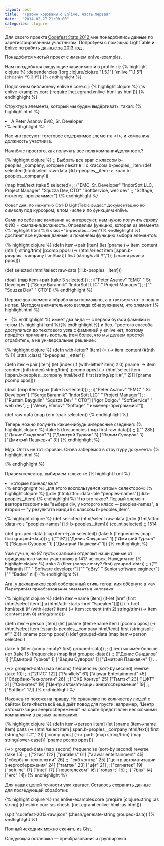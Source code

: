 ```yaml
---
layout: post
title:  "Грабим корованы с Enlive, часть первая"
date:   "2014-02-27 21:00:00"
categories: clojure
---
```


Для своего проекта [ Codefest Stats 2012 ](https://github.com/glorphindale/codefest-stats) мне понадобились данные по зарегистрированным участникам. Попробуем с помощью LightTable и [Enlive](https://github.com/cgrand/enlive) пограбить [ данные за 2013 год ](http://2013.codefest.ru/members/).

Понадобится чистый проект c именем enlive-examples.

Нам понадобятся следующие зависимости в profile.clj:
{% highlight clojure %}
:dependencies [[org.clojure/clojure "1.5.1"]
               [enlive "1.1.5"]
               [cheshire "5.3.1"]]
{% endhighlight %}

Подключим библиотеку enlive в core.clj:
{% highlight clojure %}
(ns enlive-examples.core
    (:require [net.cgrand.enlive-html :as html]))
{% endhighlight %}

Структура элемента, который мы будем выдёргивать, такая:
{% highlight html %}
<li class="b-peoples__item">
    <span class="b-peoples__letter">A</span>
    Peter Asanov
    <span class="b-peoples__icons">
        <a href="https://twitter.com/#!/leaxdc" title="Twitter" target="_blank" class="icon icon_tw"></a>
        <a href="http://facebook.com/leaxdc" title="Facebook" target="_blank" class="icon icon_fb"></a>
        <a href="http://www.linkedin.com/pub/peter-asanov/24/a08/568" title="LinkedIn"
            target="_blank" class="icon icon_ld"></a>
    </span>
    <span class="b-peoples__company">EMC, Sr. Developer</span>
</li>
{% endhighlight %}

Нас интересуют: текстовое содержимое элемента &lt;li&gt;, и компания/должность участника.

Начнём с простого, как получить все поля компания/должность?

{% highlight clojure %}
;; Выбрать все span с классом b-peoples__company, которые лежат в li с классом b-peoples__item
(def selected
  (html/select raw-data [:li.b-peoples__item :> :span.b-peoples__company]))

(map html/text (take 5 selected))
;; ("EMC, Sr. Developer" "IndorSoft LLC, Project Manager" "Squzza Dev, CTO" "SoftService, web dev"
;; "Softage, инженер-программист")
{% endhighlight %}

Совет дня: по нажатию Ctrl-D LightTable выдаст документацию по символу под курсором, в том числе и по функциям enlive.

Сами по себе нас компании не интересуют, нам нужно получить связку ФИО + компания/должность.
Определим функцию, которая из элемента {% highlight html %}li class="b-peoples__item"{% endhighlight %} достанет все нужные данные, и поменяем функцию выбора элементов:

{% highlight clojure %}
(defn item->pair [item]
  (let [pname (-> item :content (nth 1) string/trim)
        [pcomp ppos] (-> (html/select item [:span.b-peoples__company html/text])
                         first
                         (string/split #","))]
    [pname pcomp ppos]))

(def selected
  (html/select raw-data [:li.b-peoples__item]))

(doall (map item->pair (take 3 selected)))
;; (["Peter Asanov" "EMC" " Sr. Developer"] ["Serge Barannik" "IndorSoft LLC" " Project Manager"]
;;  ["" "Squzza Dev" " CTO"])
{% endhighlight %}

Первые два элемента обработаны нормально, а в третьем что-то пошло не так. Методом внимательного взгляда обнаруживаем, что элемент
{% highlight html %}<li class="b-peoples__item">{% endhighlight %}
имеет два вида &mdash; с первой буквой фамилии и тегом
{% highlight html %}<span class="b-peoples__letter">{% endhighlight %}
и без. Простого способа доступиться до текстового узла с фамилией у enlive нет, поэтому придётся применить костыль (тем более, что мы делаем простой ограбитель, а не универсальное решение):

{% highlight clojure %}
(defn with-letter? [item]
  (= (-> item :content (#(nth % 1)) :attrs :class)
     "b-peoples__letter"))

(defn item->pair [item]
  (let [index (if (with-letter? item) 2 0)
        pname (-> item :content (nth index) string/trim)
        [pcomp ppos] (-> (html/select item [:span.b-peoples__company html/text])
                         first
                         (string/split #"," 2))]
    [pname pcomp ppos]))

(doall (map item->pair (take 5 selected)))
;; (["Peter Asanov" "EMC" " Sr. Developer"] ["Serge Barannik" "IndorSoft LLC" " Project Manager"]
;;  ["Rustam Baygulin" "Squzza Dev" " CTO"] ["Igor Dolgov" "SoftService" " web dev"]
;;  ["Alexey Efimov" "Softage" " инженер-программист"])

(def raw-data (map item->pair selected))
{% endhighlight %}

Теперь можно получить какие-нибудь интересные сведения:
{% highlight clojure %}
(take 5 (frequencies (map first raw-data)))
;; (["" 285] ["Денис Сандалов" 3] ["Дмитрий Турков" 3] ["Вадим Суворов" 3] ["Дмитрий Пашкевич" 3])
{% endhighlight %}

Мда. Опять не тот корован. Снова заберёмся в структуру документа:
{% highlight html %}
<div data-role="peoples-names" class="b-peoples__page" style="display: block;">
<div data-role="peoples-companies" class="b-peoples__page">
<div data-role="peoples-cities" class="b-peoples__page">
{% endhighlight %}

Правим селектор, выбираем только те
{% highlight html %}
<li class="b-peoples__item">
которые принадлежат
<div data-role="peoples-names">
{% endhighlight %}
Для этого воспользуемся хитрым селектором:
{% highlight clojure %} [[:div (html/attr= :data-role "peoples-names")] :li.b-peoples__item]
{% endhighlight %}
Что это такое? Первый элемент вектора говорит нам "выбери div, у которого класс &mdash; peoples-names", а второй &mdash; "у результата найди li с классом b-peoples_item".

{% highlight clojure %}
(def selected
  (html/select raw-data [[:div (html/attr= :data-role "peoples-names")] :li.b-peoples__item]))
(count selected)
;; 1514

(def grouped-data (map item->pair selected))
(take 5 (frequencies (map first grouped-data)))
;; (["" 97] ["Денис Сандалов" 1] ["Дмитрий Турков" 1] ["Вадим Суворов" 1] ["Дмитрий Пашкевич" 1])
{% endhighlight %}

Уже лучше, но 97 пустых записей отделяют наши данные от официального числа участников в 1417 человек.
Находим их:
{% highlight clojure %}
(take 3 (filter (comp empty? first) grouped-data))
;; (["" "Mirantis IT" " Software developer"] ["" "eBay" " Senior software engineer"] ["" "Badoo" nil])
{% endhighlight %}

Ага, у докладчиков свой собственный стиль тегов: имя обёрнуто в &lt;a&gt; Перетрясём преобразование элемента в человека:

{% highlight clojure %}
(defn item->name [item]
  (if-let [href (first (html/select item [[:a (html/attr-starts :href "/speaker")]]))]
    (-> href html/text)
    (if (with-letter? item)
      (-> item :content (nth 2) string/trim)
      (-> item :content (nth 0) string/trim))))

(defn item->person [item]
  (let [pname (item->name item)
        [pcomp ppos] (-> (html/select item [:span.b-peoples__company html/text])
                         first
                         (string/split #"," 2))]
    [pname pcomp ppos]))
(def grouped-data (map item->person selected))

(take 5 (filter (comp empty? first) grouped-data))
;; () пустых имён больше нет
(take 15 (frequencies (map first grouped-data)))
;; (["Денис Сандалов" 1] ["Дмитрий Турков" 1] ["Вадим Суворов" 1] ["Дмитрий Пашкевич" 1] ...

(->> grouped-data
     (map second)
     frequencies
     (sort-by second)
     reverse
     (take 10))
;; (["2ГИС" 122] ["Parallels" 61] ["Alawar Entertainment" 45] ["Сбербанк-Технологии" 26]
;;  ["СКБ Контур" 25] ["Тамтэк" 23] ["ЦФТ" 21] ["Сигнатек" 19] ["Центр автоматизации энергосбережения" 19]
;;  ["Softline" 17])
{% endhighlight %}

Наконец-то похоже на правду. Но сравнение по количеству людей с сайтом КотикФеста всё ещё даёт повод для грусти: например, "Центр автоматизации энергосбережения" на сайте представлен несколькими компаниями в разных написаниях.

{% highlight clojure %}
(defn item->person [item]
  (let [pname (item->name item)
        parts (-> (html/select item [:span.b-peoples__company html/text])
                         first
                         (string/split #"," 2))
        [pcomp ppos] (->> parts
                          (map string/trim)
                          (map string/lower-case))]
    [pname pcomp ppos]))

(->> grouped-data
     (map second)
     frequencies
     (sort-by second)
     reverse
     (take 15))
;; (["2гис" 122] ["parallels" 61] ["alawar entertainment" 45] ["сбербанк-технологии" 26]
;;  ["скб контур" 25] ["центр автоматизации энергосбережения" 24] ["тамтэк" 23] ["цфт" 21]
;;  ["сигнатек" 19] ["softline" 17] ["intel" 17] ["новотелеком" 16] ["ronas it" 16]
;;  ["7bits" 14] ["нгс" 14])
{% endhighlight %}

Для наших целей точности уже хватает. Осталось сохранить данные для последующей обработки:

{% highlight clojure %}
(ns enlive-examples.core
  (:require [clojure.string :as string]
            [cheshire.core :as chesh]
            [net.cgrand.enlive-html :as html]))

(spit "codefest-2013-raw.json" (chesh/generate-string grouped-data))
{% endhighlight %}

Полный исходник можно скачать [из Gist](https://gist.github.com/glorphindale/9234032).

Следующая остановка &mdash; преобразования и группировка.

